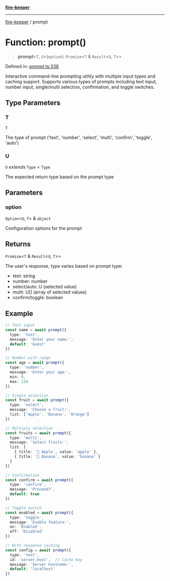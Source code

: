 [**fire-keeper**](../README.md)

***

[fire-keeper](../README.md) / prompt

# Function: prompt()

> **prompt**\<`T`, `U`\>(`option`): `Promise`\<`T` & `Result`\<`U`, `T`\>\>

Defined in: [prompt.ts:338](https://github.com/phonowell/fire-keeper/blob/main/src/prompt.ts#L338)

Interactive command-line prompting utility with multiple input types and caching support.
Supports various types of prompts including text input, number input, single/multi selection,
confirmation, and toggle switches.

## Type Parameters

### T

`T`

The type of prompt ('text', 'number', 'select', 'multi', 'confirm', 'toggle', 'auto')

### U

`U` *extends* `Type` = `Type`

The expected return type based on the prompt type

## Parameters

### option

`Option`\<`U`, `T`\> & `object`

Configuration options for the prompt

## Returns

`Promise`\<`T` & `Result`\<`U`, `T`\>\>

The user's response, type varies based on prompt type:
  - text: string
  - number: number
  - select/auto: U (selected value)
  - multi: U[] (array of selected values)
  - confirm/toggle: boolean

## Example

```typescript
// Text input
const name = await prompt({
  type: 'text',
  message: 'Enter your name:',
  default: 'Guest'
})

// Number with range
const age = await prompt({
  type: 'number',
  message: 'Enter your age:',
  min: 0,
  max: 120
})

// Single selection
const fruit = await prompt({
  type: 'select',
  message: 'Choose a fruit:',
  list: ['Apple', 'Banana', 'Orange']
})

// Multiple selection
const fruits = await prompt({
  type: 'multi',
  message: 'Select fruits:',
  list: [
    { title: '🍎 Apple', value: 'apple' },
    { title: '🍌 Banana', value: 'banana' }
  ]
})

// Confirmation
const confirm = await prompt({
  type: 'confirm',
  message: 'Proceed?',
  default: true
})

// Toggle switch
const enabled = await prompt({
  type: 'toggle',
  message: 'Enable feature:',
  on: 'Enabled',
  off: 'Disabled'
})

// With response caching
const config = await prompt({
  type: 'text',
  id: 'server.host',  // Cache key
  message: 'Server hostname:',
  default: 'localhost'
})
```
